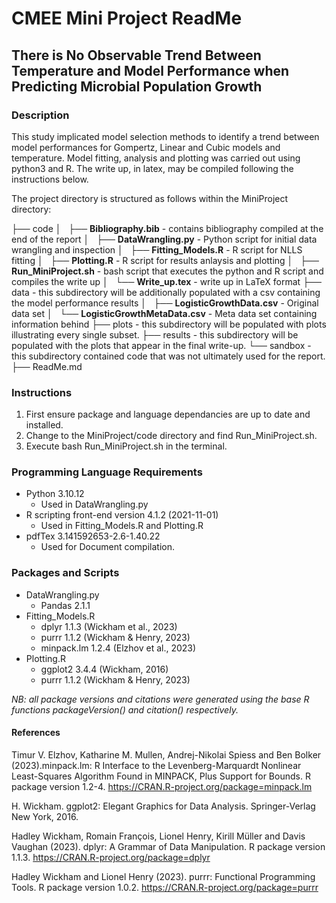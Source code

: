 # **CMEE Mini Project ReadMe**
## There is No Observable Trend Between Temperature and Model Performance when Predicting Microbial Population Growth

### Description

This study implicated model selection methods to identify a trend between model performances for Gompertz, Linear and Cubic models and temperature. Model fitting, analysis and plotting was carried out using python3 and R. The write up, in latex, may be compiled following the instructions below. 

The project directory is structured as follows within the MiniProject directory:

├── code
│   ├── **Bibliography.bib** - contains bibliography compiled at the end of the report
│   ├── **DataWrangling.py** - Python script for initial data wrangling and inspection
│   ├── **Fitting_Models.R** - R script for NLLS fitting
│   ├── **Plotting.R** - R script for results anlaysis and plotting
│   ├── **Run_MiniProject.sh** - bash script that executes the python and R script and compiles the write up
│   └── **Write_up.tex** - write up in LaTeX format
├── data - this subdirectory will be additionally populated with a csv containing the model performance results
│   ├── **LogisticGrowthData.csv** - Original data set
│   └── **LogisticGrowthMetaData.csv** - Meta data set containing information behind 
├── plots - this subdirectory will be populated with plots illustrating every single subset.
├── results - this subdirectory will be populated with the plots that appear in the final write-up.
└── sandbox - this subdirectory contained code that was not ultimately used for the report.
├── ReadMe.md

### Instructions

1. First ensure package and language dependancies are up to date and installed.
2. Change to the MiniProject/code directory and find Run_MiniProject.sh.
3. Execute bash Run_MiniProject.sh in the terminal.

### Programming Language Requirements
* Python 3.10.12
    * Used in DataWrangling.py
* R scripting front-end version 4.1.2 (2021-11-01)
    * Used in Fitting_Models.R and Plotting.R
* pdfTex 3.141592653-2.6-1.40.22
    * Used for Document compilation.

### Packages and Scripts
* DataWrangling.py
    * Pandas 2.1.1 
* Fitting_Models.R
    * dplyr 1.1.3 (Wickham et al., 2023) 
    * purrr 1.1.2 (Wickham & Henry, 2023)
    * minpack.lm 1.2.4 (Elzhov et al., 2023)
* Plotting.R
    * ggplot2 3.4.4 (Wickham, 2016)
    * purrr 1.1.2 (Wickham & Henry, 2023)

*NB: all package versions and citations were generated using the base R functions packageVersion() and citation() respectively.*
#### References 

Timur V. Elzhov, Katharine M. Mullen, Andrej-Nikolai Spiess and Ben Bolker (2023).minpack.lm: R Interface to the Levenberg-Marquardt Nonlinear Least-Squares Algorithm Found in MINPACK, Plus Support for Bounds. R package version 1.2-4.
  https://CRAN.R-project.org/package=minpack.lm

H. Wickham. ggplot2: Elegant Graphics for Data Analysis. Springer-Verlag New York, 2016.

Hadley Wickham, Romain François, Lionel Henry, Kirill Müller and Davis Vaughan (2023). dplyr: A Grammar of Data Manipulation. R package version 1.1.3. https://CRAN.R-project.org/package=dplyr

Hadley Wickham and Lionel Henry (2023). purrr: Functional Programming Tools. R package version 1.0.2.
  https://CRAN.R-project.org/package=purrr

